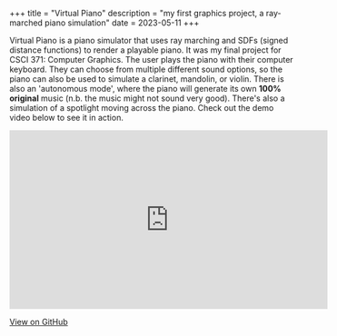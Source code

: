 +++
title = "Virtual Piano"
description = "my first graphics project, a ray-marched piano simulation"
date = 2023-05-11
+++

Virtual Piano is a piano simulator that uses ray marching and SDFs (signed distance functions) to render a playable piano. It was my final project for CSCI 371: Computer Graphics. The user plays the piano with their computer keyboard. They can choose from multiple different sound options, so the piano can also be used to simulate a clarinet, mandolin, or violin. There is also an 'autonomous mode', where the piano will generate its own **100% original** music (n.b. the music might not sound very good). There's also a simulation of a spotlight moving across the piano. Check out the demo video below to see it in action.

<iframe width="560" height="315" src="https://www.youtube.com/embed/Sdg41HuUpaM?si=uGHV8rrx_dXFDjug" title="YouTube video player" frameborder="0" allow="accelerometer; autoplay; clipboard-write; encrypted-media; gyroscope; picture-in-picture; web-share" allowfullscreen></iframe>

[View on GitHub](https://github.com/ladmeyer/virtual-piano)